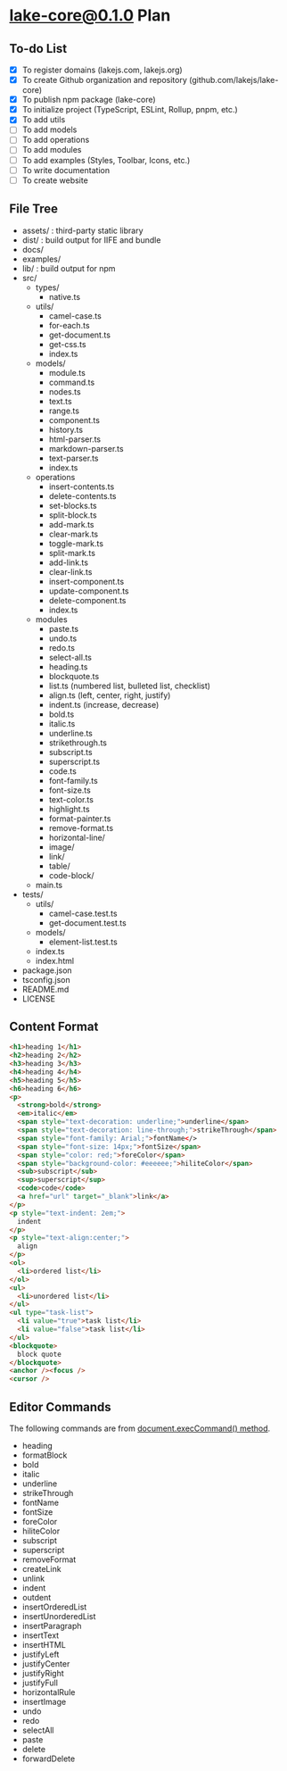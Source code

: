 # lake-core@0.1.0 Plan

## To-do List

* [X] To register domains (lakejs.com, lakejs.org)
* [X] To create Github organization and repository (github.com/lakejs/lake-core)
* [X] To publish npm package (lake-core)
* [X] To initialize project (TypeScript, ESLint, Rollup, pnpm, etc.)
* [X] To add utils
* [ ] To add models
* [ ] To add operations
* [ ] To add modules
* [ ] To add examples (Styles, Toolbar, Icons, etc.)
* [ ] To write documentation
* [ ] To create website

## File Tree

* assets/ : third-party static library
* dist/ : build output for IIFE and bundle
* docs/
* examples/
* lib/ : build output for npm
* src/
  * types/
    * native.ts
  * utils/
    * camel-case.ts
    * for-each.ts
    * get-document.ts
    * get-css.ts
    * index.ts
  * models/
    * module.ts
    * command.ts
    * nodes.ts
    * text.ts
    * range.ts
    * component.ts
    * history.ts
    * html-parser.ts
    * markdown-parser.ts
    * text-parser.ts
    * index.ts
  * operations
    * insert-contents.ts
    * delete-contents.ts
    * set-blocks.ts
    * split-block.ts
    * add-mark.ts
    * clear-mark.ts
    * toggle-mark.ts
    * split-mark.ts
    * add-link.ts
    * clear-link.ts
    * insert-component.ts
    * update-component.ts
    * delete-component.ts
    * index.ts
  * modules
    * paste.ts
    * undo.ts
    * redo.ts
    * select-all.ts
    * heading.ts
    * blockquote.ts
    * list.ts (numbered list, bulleted list, checklist)
    * align.ts (left, center, right, justify)
    * indent.ts (increase, decrease)
    * bold.ts
    * italic.ts
    * underline.ts
    * strikethrough.ts
    * subscript.ts
    * superscript.ts
    * code.ts
    * font-family.ts
    * font-size.ts
    * text-color.ts
    * highlight.ts
    * format-painter.ts
    * remove-format.ts
    * horizontal-line/
    * image/
    * link/
    * table/
    * code-block/
  * main.ts
* tests/
  * utils/
    * camel-case.test.ts
    * get-document.test.ts
  * models/
    * element-list.test.ts
  * index.ts
  * index.html
* package.json
* tsconfig.json
* README.md
* LICENSE

## Content Format

```html
<h1>heading 1</h1>
<h2>heading 2</h2>
<h3>heading 3</h3>
<h4>heading 4</h4>
<h5>heading 5</h5>
<h6>heading 6</h6>
<p>
  <strong>bold</strong>
  <em>italic</em>
  <span style="text-decoration: underline;">underline</span>
  <span style="text-decoration: line-through;">strikeThrough</span>
  <span style="font-family: Arial;">fontName</>
  <span style="font-size: 14px;">fontSize</span>
  <span style="color: red;">foreColor</span>
  <span style="background-color: #eeeeee;">hiliteColor</span>
  <sub>subscript</sub>
  <sup>superscript</sup>
  <code>code</code>
  <a href="url" target="_blank">link</a>
</p>
<p style="text-indent: 2em;">
  indent
</p>
<p style="text-align:center;">
  align
</p>
<ol>
  <li>ordered list</li>
</ol>
<ul>
  <li>unordered list</li>
</ul>
<ul type="task-list">
  <li value="true">task list</li>
  <li value="false">task list</li>
</ul>
<blockquote>
  block quote
</blockquote>
<anchor /><focus />
<cursor />
```

## Editor Commands

The following commands are from [document.execCommand() method](https://developer.mozilla.org/en-US/docs/Web/API/Document/execCommand).

* heading
* formatBlock
* bold
* italic
* underline
* strikeThrough
* fontName
* fontSize
* foreColor
* hiliteColor
* subscript
* superscript
* removeFormat
* createLink
* unlink
* indent
* outdent
* insertOrderedList
* insertUnorderedList
* insertParagraph
* insertText
* insertHTML
* justifyLeft
* justifyCenter
* justifyRight
* justifyFull
* horizontalRule
* insertImage
* undo
* redo
* selectAll
* paste
* delete
* forwardDelete
